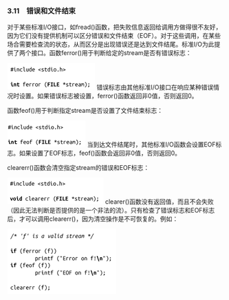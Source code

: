 ### 3.11　错误和文件结束

对于某些标准I/O接口，如fread()函数，把失败信息返回给调用方做得很不友好，因为它们没有提供机制可以区分错误和文件结束（EOF）。对于这些调用，在某些场合需要检查流的状态，从而区分是出现错误还是达到文件结尾。标准I/O为此提供了两个接口。函数ferror()用于判断给定的stream是否有错误标志：



![116.png](../images/116.png)
错误标志由其他标准I/O接口在响应某种错误情况时设置。如果错误标志被设置，ferror()函数返回非0值，否则返回0。

函数feof()用于判断指定stream是否设置了文件结束标志：



![117.png](../images/117.png)
当到达文件结尾时，其他标准I/O函数会设置EOF标志。如果设置了EOF标志，feof()函数会返回非0值，否则返回0。

clearerr()函数会清空指定stream的错误和EOF标志：



![118.png](../images/118.png)
clearer()函数没有返回值，而且不会失败（因此无法判断是否提供的是一个非法的流）。只有检查了错误标志和EOF标志后，才可以调用clearerr()，因为清空操作是不可恢复的。例如：



![119.png](../images/119.png)
